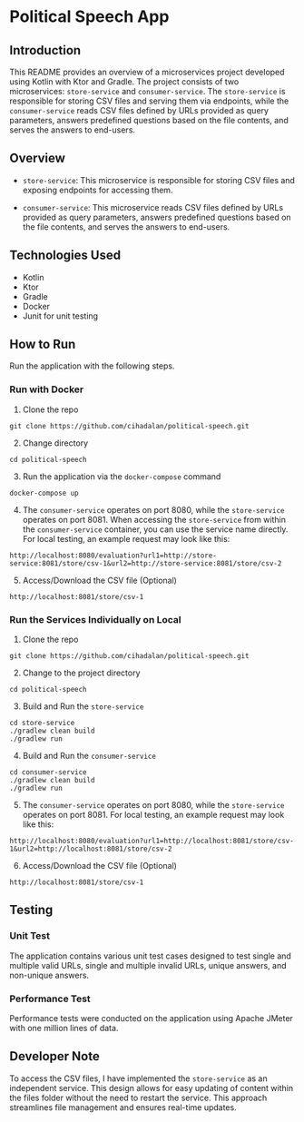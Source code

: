 # Political Speech App

## Introduction
This README provides an overview of a microservices project developed using Kotlin with Ktor and Gradle. The project consists of two microservices: `store-service` and `consumer-service`. The `store-service` is responsible for storing CSV files and serving them via endpoints, while the `consumer-service` reads CSV files defined by URLs provided as query parameters, answers predefined questions based on the file contents, and serves the answers to end-users.

## Overview
- `store-service`: This microservice is responsible for storing CSV files and exposing endpoints for accessing them.

- `consumer-service`: This microservice reads CSV files defined by URLs provided as query parameters, answers predefined questions based on the file contents, and serves the answers to end-users.

## Technologies Used

- Kotlin
- Ktor
- Gradle
- Docker
- Junit for unit testing

## How to Run
Run the application with the following steps.

### Run with Docker

1. Clone the repo

```
git clone https://github.com/cihadalan/political-speech.git
```

2. Change directory

```
cd political-speech
```

3. Run the application via the `docker-compose` command

```
docker-compose up
```
4. The `consumer-service` operates on port 8080, while the `store-service` operates on port 8081. When accessing the `store-service` from within the `consumer-service` container, you can use the service name directly. For local testing, an example request may look like this:
```
http://localhost:8080/evaluation?url1=http://store-service:8081/store/csv-1&url2=http://store-service:8081/store/csv-2
```

5. Access/Download the CSV file (Optional)

```
http://localhost:8081/store/csv-1
```

### Run the Services Individually on Local

1. Clone the repo

```
git clone https://github.com/cihadalan/political-speech.git
```

2. Change to the project directory

```
cd political-speech
```

3. Build and Run the `store-service`

```
cd store-service
./gradlew clean build
./gradlew run
```

4. Build and Run the `consumer-service`

```
cd consumer-service
./gradlew clean build
./gradlew run
```

5. The `consumer-service` operates on port 8080, while the `store-service` operates on port 8081. For local testing, an example request may look like this:

```
http://localhost:8080/evaluation?url1=http://localhost:8081/store/csv-1&url2=http://localhost:8081/store/csv-2
```

6. Access/Download the CSV file (Optional)

```
http://localhost:8081/store/csv-1
```

## Testing
### Unit Test
The application contains various unit test cases designed to test single and multiple valid URLs, single and multiple invalid URLs, unique answers, and non-unique answers.

### Performance Test
Performance tests were conducted on the application using Apache JMeter with one million lines of data.

## Developer Note
To access the CSV files, I have implemented the `store-service` as an independent service. This design allows for easy updating of content within the files folder without the need to restart the service. This approach streamlines file management and ensures real-time updates.